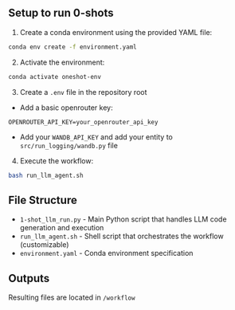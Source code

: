 ## Setup to run 0-shots

1. Create a conda environment using the provided YAML file:

```bash
conda env create -f environment.yaml
```

2. Activate the environment:

```bash
conda activate oneshot-env
```

3. Create a `.env` file in the repository root 

- Add a basic openrouter key:
```
OPENROUTER_API_KEY=your_openrouter_api_key
```
- Add your `WANDB_API_KEY` and add your entity to `src/run_logging/wandb.py` file


4. Execute the workflow:
```bash
bash run_llm_agent.sh
```


## File Structure

- `1-shot_llm_run.py` - Main Python script that handles LLM code generation and execution
- `run_llm_agent.sh` - Shell script that orchestrates the workflow (customizable)
- `environment.yaml` - Conda environment specification

## Outputs
Resulting files are located in `/workflow`